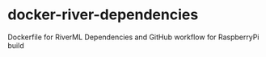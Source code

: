 # docker-river-dependencies
Dockerfile for RiverML Dependencies and GitHub workflow for RaspberryPi build
